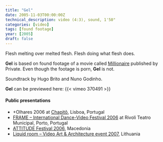 ```yaml
---
title: "Gel"
date: 2005-11-03T00:00:00Z
technical_description: video (4:3), sound, 1'50"
categories: [video]
tags: [found footage]
year: [2005]
draft: false
---
```


Flesh melting over melted flesh. Flesh doing what flesh does.
<!--more-->

**Gel** is based on found footage of a movie called [Millionaire][1] published by Private. Even though the footage is porn, **Gel** is not.

Soundtrack by Hugo Brito and Nuno Godinho.

**Gel** can be previewed here:
{{< vimeo 370491 >}}

#### Public presentations

* +Olhares 2006 at [Chapitô][2], Lisboa, Portugal
* [FRAME – International Dance-Video Festival 2006][3] at Rivoli Teatro Municipal, Porto, Portugal
* [ATTITUDE Festival 2006][4], Macedonia
* [Liquid room – Video Art & Architecture event 2007][5], Lithuania

[1]: https://www.imdb.com/title/tt0437440
[2]: https://www.chapito.org
[3]: https://www.lucacurci.com/artexpo/home/events/video/portugal/index.html
[4]: https://www.lucacurci.com/artexpo/home/events/video/macedonia_attitude/index.html
[5]: https://www.lucacurci.com/artexpo/home/events/video/lithuania_liquid_room/index.html